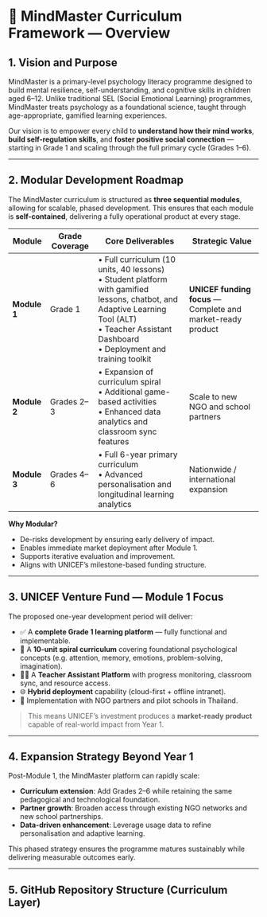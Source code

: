 # 📘 MindMaster Curriculum Framework — Overview

## 1. Vision and Purpose

MindMaster is a primary-level psychology literacy programme designed to build mental resilience, self-understanding, and cognitive skills in children aged 6–12. Unlike traditional SEL (Social Emotional Learning) programmes, MindMaster treats psychology as a foundational science, taught through age-appropriate, gamified learning experiences.

Our vision is to empower every child to **understand how their mind works**, **build self-regulation skills**, and **foster positive social connection** — starting in Grade 1 and scaling through the full primary cycle (Grades 1–6).

---

## 2. Modular Development Roadmap

The MindMaster curriculum is structured as **three sequential modules**, allowing for scalable, phased development. This ensures that each module is **self-contained**, delivering a fully operational product at every stage.

| Module | Grade Coverage | Core Deliverables | Strategic Value |
|--------|----------------|--------------------|------------------|
| **Module 1** | Grade 1 | • Full curriculum (10 units, 40 lessons)  <br>• Student platform with gamified lessons, chatbot, and Adaptive Learning Tool (ALT) <br>• Teacher Assistant Dashboard <br>• Deployment and training toolkit | **UNICEF funding focus** — Complete and market-ready product |
| **Module 2** | Grades 2–3 | • Expansion of curriculum spiral <br>• Additional game-based activities <br>• Enhanced data analytics and classroom sync features | Scale to new NGO and school partners |
| **Module 3** | Grades 4–6 | • Full 6-year primary curriculum <br>• Advanced personalisation and longitudinal learning analytics | Nationwide / international expansion |

**Why Modular?**  
- De-risks development by ensuring early delivery of impact.  
- Enables immediate market deployment after Module 1.  
- Supports iterative evaluation and improvement.  
- Aligns with UNICEF’s milestone-based funding structure.

---

## 3. UNICEF Venture Fund — Module 1 Focus

The proposed one-year development period will deliver:

- ✅ A **complete Grade 1 learning platform** — fully functional and implementable.  
- 🧠 A **10-unit spiral curriculum** covering foundational psychological concepts (e.g. attention, memory, emotions, problem-solving, imagination).  
- 🧑‍🏫 A **Teacher Assistant Platform** with progress monitoring, classroom sync, and resource access.  
- 🌐 **Hybrid deployment** capability (cloud-first + offline intranet).  
- 🤝 Implementation with NGO partners and pilot schools in Thailand.

> This means UNICEF’s investment produces a **market-ready product** capable of real-world impact from Year 1.

---

## 4. Expansion Strategy Beyond Year 1

Post-Module 1, the MindMaster platform can rapidly scale:

- **Curriculum extension**: Add Grades 2–6 while retaining the same pedagogical and technological foundation.  
- **Partner growth**: Broaden access through existing NGO networks and new school partnerships.  
- **Data-driven enhancement**: Leverage usage data to refine personalisation and adaptive learning.

This phased strategy ensures the programme matures sustainably while delivering measurable outcomes early.

---

## 5. GitHub Repository Structure (Curriculum Layer)

